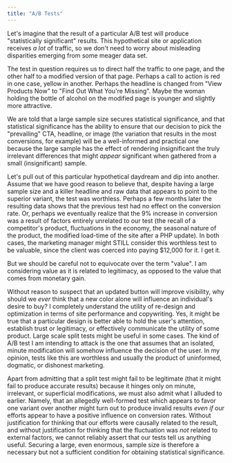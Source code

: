 ```yaml
---
title: "A/B Tests"
---
```


Let's imagine that the result of a particular A/B test will produce "statistically significant" results. This hypothetical site or application receives *a lot* of traffic, so we don't need to worry about misleading disparities emerging from some meager data set.

The test in question requires us to direct half the traffic to one page, and the other half to a modified version of that page. Perhaps a call to action is red in one case, yellow in another. Perhaps the headline is changed from "View Products Now" to "Find Out What You're Missing". Maybe the woman holding the bottle of alcohol on the modified page is younger and slightly more attractive.

We are told that a large sample size secures statistical significance, and that statistical significance has the ability to ensure that our decision to pick the "prevailing" CTA, headline, or image (the variation that results in the most conversions, for example) will be a well-informed and practical one because the large sample has the effect of rendering insignificant the truly irrelevant differences that might *appear* significant when gathered from a small (insignificant) sample.

Let's pull out of this particular hypothetical daydream and dip into another. Assume that we have good reason to believe that, despite having a large sample size and a killer headline and raw data that appears to point to the superior variant, the test was worthless. Perhaps a few months later the resulting data shows that the previous test had no effect on the conversion rate. Or, perhaps we eventually realize that the 9% increase in conversion was a result of factors entirely unrelated to our test (the recall of a competitor's product, fluctuations in the economy, the seasonal nature of the product, the modified load-time of the site after a PHP update). In both cases, the marketing manager might STILL consider this worthless test to be valuable, since the client was coerced into paying $12,000 for it. I get it.

But we should be careful not to equivocate over the term "value". I am considering value as it is related to legitimacy, as opposed to the value that comes from monetary gain.

Without reason to suspect that an updated button will improve visibility, why should we *ever* think that a new color alone will influence an individual's desire to buy? I completely understand the utility of re-design and optimization in terms of site performance and copywriting. Yes, it might be true that a particular design is better able to hold the user's attention, establish trust or legitimacy, or effectively communicate the utility of some product. Large scale split tests might be useful in some cases. The kind of A/B test I am intending to attack is the one that assumes that an isolated, minute modification will somehow influence the decision of the user. In my opinion, tests like this are worthless and usually the product of uninformed, dogmatic, or dishonest marketing.

Apart from admitting that a split test might fail to be legitimate (that it might fail to produce accurate results) because it hinges only on minute, irrelevant, or superficial modifications, we must also admit what I alluded to earlier. Namely, that an allegedly well-formed test which appears to favor one variant over another might turn out to produce invalid results *even if* our efforts appear to have a positive influence on conversion rates. Without justification for thinking that our efforts were causally related to the result, and without justification for thinking that the fluctuation was *not* related to external factors, we cannot reliably assert that our tests tell us anything useful. Securing a large, even enormous, sample size is therefore a necessary but not a sufficient condition for obtaining statistical significance.
